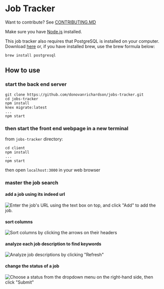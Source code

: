 # Job Tracker

Want to contribute? See [CONTRIBUTING.MD](CONTRIBUTING.MD)

Make sure you have [Node.js](https://nodejs.org/en/) installed.

This job tracker also requires that PostgreSQL is installed on your computer. Download [here](https://www.postgresql.org/download/) or, if you have installed brew, use the brew formula below:
```
brew install postgresql
```

## How to use

### start the back end server
 ```
 git clone https://github.com/donovanrichardson/jobs-tracker.git
 cd jobs-tracker
 npm install
 knex migrate:latest
 ...
 npm start
 ```

 ### then start the front end webpage in a new terminal
 from `jobs-tracker` directory:

 ```
 cd client
 npm install
 ...
 npm start
 ```

 then open `localhost:3000` in your web browser

 ### master the job search

 #### add a job using its indeed url
 ![Enter the job's URL using the text box on top, and click "Add" to add the job.](add.gif)

 #### sort columns
 ![Sort columns by clicking the arrows on their headers](sorting.gif)

 #### analyze each job description to find keywords
![Analyze job descriptions by clicking "Refresh"](analyze.gif)

 #### change the status of a job
 ![Choose a status from the dropdown menu on the right-hand side, then click "Submit"](status.gif)
